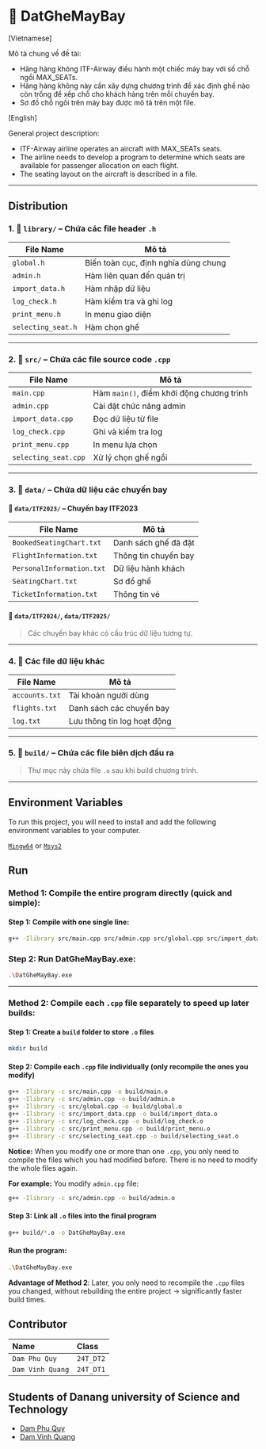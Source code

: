 # 📁 DatGheMayBay

[Vietnamese]

Mô tả chung về đề tài:

- Hãng hàng không ITF-Airway điều hành một chiếc máy bay với số chỗ ngồi MAX_SEATs.
- Hãng hàng không này cần xây dựng chương trình để xác định ghế nào còn trống để xếp chỗ cho khách hàng trên mỗi chuyến bay.
- Sơ đồ chỗ ngồi trên máy bay được mô tả trên một file.

[English]

General project description:

- ITF-Airway airline operates an aircraft with MAX_SEATs seats.
- The airline needs to develop a program to determine which seats are available for passenger allocation on each flight.
- The seating layout on the aircraft is described in a file.

---

## Distribution

### 1. 📂 `library/` – Chứa các file header `.h`

| File Name          | Mô tả                                |
| ------------------ | ------------------------------------ |
| `global.h`         | Biến toàn cục, định nghĩa dùng chung |
| `admin.h`          | Hàm liên quan đến quản trị           |
| `import_data.h`    | Hàm nhập dữ liệu                     |
| `log_check.h`      | Hàm kiểm tra và ghi log              |
| `print_menu.h`     | In menu giao diện                    |
| `selecting_seat.h` | Hàm chọn ghế                         |

---

### 2. 📂 `src/` – Chứa các file source code `.cpp`

| File Name            | Mô tả                                     |
| -------------------- | ----------------------------------------- |
| `main.cpp`           | Hàm `main()`, điểm khởi động chương trình |
| `admin.cpp`          | Cài đặt chức năng admin                   |
| `import_data.cpp`    | Đọc dữ liệu từ file                       |
| `log_check.cpp`      | Ghi và kiểm tra log                       |
| `print_menu.cpp`     | In menu lựa chọn                          |
| `selecting_seat.cpp` | Xử lý chọn ghế ngồi                       |

---

### 3. 📂 `data/` – Chứa dữ liệu các chuyến bay

#### 📂 `data/ITF2023/` – Chuyến bay ITF2023

| File Name                 | Mô tả                |
| ------------------------- | -------------------- |
| `BookedSeatingChart.txt`  | Danh sách ghế đã đặt |
| `FlightInformation.txt`   | Thông tin chuyến bay |
| `PersonalInformation.txt` | Dữ liệu hành khách   |
| `SeatingChart.txt`        | Sơ đồ ghế            |
| `TicketInformation.txt`   | Thông tin vé         |

#### 📂 `data/ITF2024/`, `data/ITF2025/`

> Các chuyến bay khác có cấu trúc dữ liệu tương tự.

---

### 4. 📄 Các file dữ liệu khác

| File Name      | Mô tả                       |
| -------------- | --------------------------- |
| `accounts.txt` | Tài khoản người dùng        |
| `flights.txt`  | Danh sách các chuyến bay    |
| `log.txt`      | Lưu thông tin log hoạt động |

---

### 5. 📂 `build/` – Chứa các file biên dịch đầu ra

> Thư mục này chứa file `.o` sau khi build chương trình.

---

## Environment Variables

To run this project, you will need to install and add the following environment variables to your computer.

[`Mingw64`](https://www.mingw-w64.org/) or [`Msys2`](https://www.msys2.org/)

## Run

### Method 1: Compile the entire program directly (quick and simple):

#### Step 1: Compile with one single line:

```bash
g++ -Ilibrary src/main.cpp src/admin.cpp src/global.cpp src/import_data.cpp src/log_check.cpp src/print_menu.cpp src/selecting_seat.cpp -o DatGheMayBay.exe
```

### Step 2: Run DatGheMayBay.exe:

```bash
.\DatGheMayBay.exe
```

---

### Method 2: Compile each `.cpp` file separately to speed up later builds:

#### Step 1: Create a `build` folder to store `.o` files

```bash
mkdir build
```

#### Step 2: Compile each `.cpp` file individually (only recompile the ones you modify)

```bash
g++ -Ilibrary -c src/main.cpp -o build/main.o
g++ -Ilibrary -c src/admin.cpp -o build/admin.o
g++ -Ilibrary -c src/global.cpp -o build/global.o
g++ -Ilibrary -c src/import_data.cpp -o build/import_data.o
g++ -Ilibrary -c src/log_check.cpp -o build/log_check.o
g++ -Ilibrary -c src/print_menu.cpp -o build/print_menu.o
g++ -Ilibrary -c src/selecting_seat.cpp -o build/selecting_seat.o
```

**Notice:** When you modify one or more than one `.cpp`, you only need to compile the files which you had modified before. There is no need to modify the whole files again.

**For example:** You modify `admin.cpp` file:

```bash
g++ -Ilibrary -c src/admin.cpp -o build/admin.o
```

#### Step 3: Link all `.o` files into the final program

```bash
g++ build/*.o -o DatGheMayBay.exe
```

#### Run the program:

```bash
.\DatGheMayBay.exe
```

**Advantage of Method 2**: Later, you only need to recompile the `.cpp` files you changed, without rebuilding the entire project → significantly faster build times.

## Contributor

| Name             | Class     |
| :--------------- | :-------- |
| `Dam Phu Quy`    | `24T_DT2` |
| `Dam Vinh Quang` | `24T_DT1` |

## Students of Danang university of Science and Technology

- [Dam Phu Quy](https://www.facebook.com/damphuquy/)
- [Dam Vinh Quang](https://www.facebook.com/vinh.quang.am.2024)
